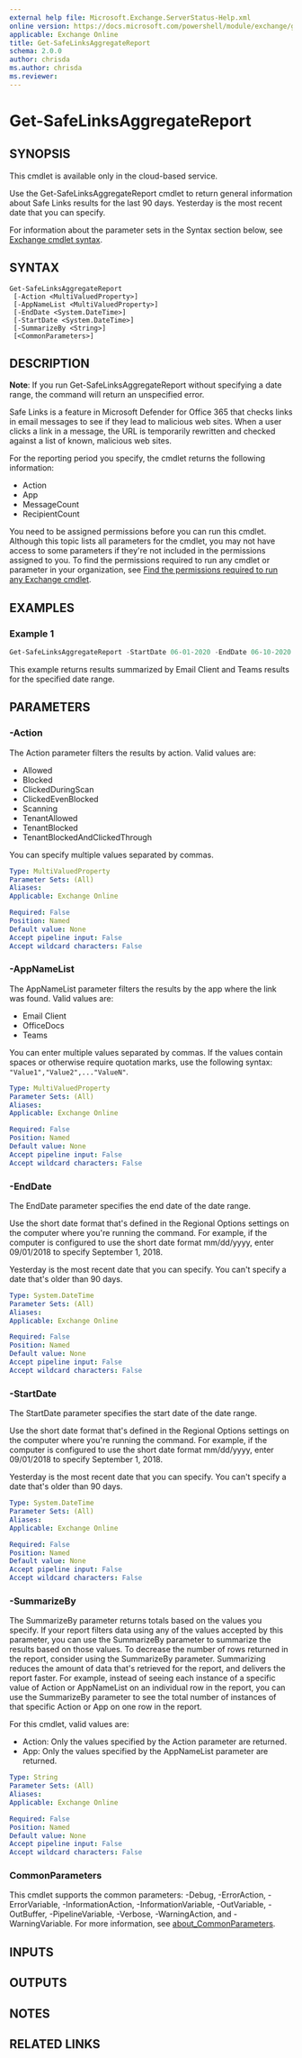 ```yaml
---
external help file: Microsoft.Exchange.ServerStatus-Help.xml
online version: https://docs.microsoft.com/powershell/module/exchange/get-safelinksaggregatereport
applicable: Exchange Online
title: Get-SafeLinksAggregateReport
schema: 2.0.0
author: chrisda
ms.author: chrisda
ms.reviewer:
---
```


# Get-SafeLinksAggregateReport

## SYNOPSIS
This cmdlet is available only in the cloud-based service.

Use the Get-SafeLinksAggregateReport cmdlet to return general information about Safe Links results for the last 90 days. Yesterday is the most recent date that you can specify.

For information about the parameter sets in the Syntax section below, see [Exchange cmdlet syntax](https://docs.microsoft.com/powershell/exchange/exchange-cmdlet-syntax).

## SYNTAX

```
Get-SafeLinksAggregateReport
 [-Action <MultiValuedProperty>]
 [-AppNameList <MultiValuedProperty>]
 [-EndDate <System.DateTime>]
 [-StartDate <System.DateTime>]
 [-SummarizeBy <String>]
 [<CommonParameters>]
```

## DESCRIPTION
**Note**: If you run Get-SafeLinksAggregateReport without specifying a date range, the command will return an unspecified error.

Safe Links is a feature in Microsoft Defender for Office 365 that checks links in email messages to see if they lead to malicious web sites. When a user clicks a link in a message, the URL is temporarily rewritten and checked against a list of known, malicious web sites.

For the reporting period you specify, the cmdlet returns the following information:

- Action
- App
- MessageCount
- RecipientCount

You need to be assigned permissions before you can run this cmdlet. Although this topic lists all parameters for the cmdlet, you may not have access to some parameters if they're not included in the permissions assigned to you. To find the permissions required to run any cmdlet or parameter in your organization, see [Find the permissions required to run any Exchange cmdlet](https://docs.microsoft.com/powershell/exchange/find-exchange-cmdlet-permissions).

## EXAMPLES

### Example 1
```powershell
Get-SafeLinksAggregateReport -StartDate 06-01-2020 -EndDate 06-10-2020 -SummarizeBy App -AppNameList "Email Client","Teams"
```

This example returns results summarized by Email Client and Teams results for the specified date range.

## PARAMETERS

### -Action
The Action parameter filters the results by action. Valid values are:

- Allowed
- Blocked
- ClickedDuringScan
- ClickedEvenBlocked
- Scanning
- TenantAllowed
- TenantBlocked
- TenantBlockedAndClickedThrough

You can specify multiple values separated by commas.

```yaml
Type: MultiValuedProperty
Parameter Sets: (All)
Aliases:
Applicable: Exchange Online

Required: False
Position: Named
Default value: None
Accept pipeline input: False
Accept wildcard characters: False
```

### -AppNameList
The AppNameList parameter filters the results by the app where the link was found. Valid values are:

- Email Client
- OfficeDocs
- Teams

You can enter multiple values separated by commas. If the values contain spaces or otherwise require quotation marks, use the following syntax: `"Value1","Value2",..."ValueN"`.

```yaml
Type: MultiValuedProperty
Parameter Sets: (All)
Aliases:
Applicable: Exchange Online

Required: False
Position: Named
Default value: None
Accept pipeline input: False
Accept wildcard characters: False
```

### -EndDate
The EndDate parameter specifies the end date of the date range.

Use the short date format that's defined in the Regional Options settings on the computer where you're running the command. For example, if the computer is configured to use the short date format mm/dd/yyyy, enter 09/01/2018 to specify September 1, 2018.

Yesterday is the most recent date that you can specify. You can't specify a date that's older than 90 days.

```yaml
Type: System.DateTime
Parameter Sets: (All)
Aliases:
Applicable: Exchange Online

Required: False
Position: Named
Default value: None
Accept pipeline input: False
Accept wildcard characters: False
```

### -StartDate
The StartDate parameter specifies the start date of the date range.

Use the short date format that's defined in the Regional Options settings on the computer where you're running the command. For example, if the computer is configured to use the short date format mm/dd/yyyy, enter 09/01/2018 to specify September 1, 2018.

Yesterday is the most recent date that you can specify. You can't specify a date that's older than 90 days.

```yaml
Type: System.DateTime
Parameter Sets: (All)
Aliases:
Applicable: Exchange Online

Required: False
Position: Named
Default value: None
Accept pipeline input: False
Accept wildcard characters: False
```

### -SummarizeBy
The SummarizeBy parameter returns totals based on the values you specify. If your report filters data using any of the values accepted by this parameter, you can use the SummarizeBy parameter to summarize the results based on those values. To decrease the number of rows returned in the report, consider using the SummarizeBy parameter. Summarizing reduces the amount of data that's retrieved for the report, and delivers the report faster. For example, instead of seeing each instance of a specific value of Action or AppNameList on an individual row in the report, you can use the SummarizeBy parameter to see the total number of instances of that specific Action or App on one row in the report.

For this cmdlet, valid values are:

- Action: Only the values specified by the Action parameter are returned.
- App: Only the values specified by the AppNameList parameter are returned.

```yaml
Type: String
Parameter Sets: (All)
Aliases:
Applicable: Exchange Online

Required: False
Position: Named
Default value: None
Accept pipeline input: False
Accept wildcard characters: False
```

### CommonParameters
This cmdlet supports the common parameters: -Debug, -ErrorAction, -ErrorVariable, -InformationAction, -InformationVariable, -OutVariable, -OutBuffer, -PipelineVariable, -Verbose, -WarningAction, and -WarningVariable. For more information, see [about_CommonParameters](https://go.microsoft.com/fwlink/p/?LinkID=113216).

## INPUTS

###  

## OUTPUTS

###  

## NOTES

## RELATED LINKS
